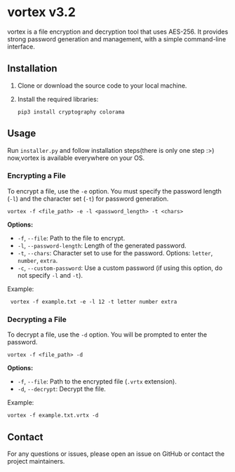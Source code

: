 # vortex v3.2

vortex is a file encryption and decryption tool that uses AES-256. It provides strong password generation and management, with a simple command-line interface.

## Installation

1. Clone or download the source code to your local machine.
2. Install the required libraries:

       pip3 install cryptography colorama


## Usage

Run `installer.py` and follow installation steps(there is only one step :>)
now,vortex is available everywhere on your OS.

### Encrypting a File

To encrypt a file, use the `-e` option. You must specify the password length (`-l`) and the character set (`-t`) for password generation.


    vortex -f <file_path> -e -l <password_length> -t <chars>

**Options:**

- `-f`, `--file`: Path to the file to encrypt.
- `-l`, `--password-length`: Length of the generated password.
- `-t`, `--chars`: Character set to use for the password. Options: `letter`, `number`, `extra`.
- `-c`, `--custom-password`: Use a custom password (if using this option, do not specify `-l` and `-t`).

Example:

     vortex -f example.txt -e -l 12 -t letter number extra


### Decrypting a File

To decrypt a file, use the `-d` option. You will be prompted to enter the password.

    vortex -f <file_path> -d


**Options:**

- `-f`, `--file`: Path to the encrypted file (`.vrtx` extension).
- `-d`, `--decrypt`: Decrypt the file.

Example:

    vortex -f example.txt.vrtx -d


## Contact

For any questions or issues, please open an issue on GitHub or contact the project maintainers.
